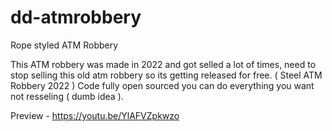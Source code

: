 # dd-atmrobbery
Rope styled ATM Robbery

This ATM robbery was made in 2022 and got selled a lot of times, need to stop selling this old atm robbery so its getting released for free. ( Steel ATM Robbery 2022 )
Code fully open sourced you can do everything you want not resseling ( dumb idea ).

Preview - https://youtu.be/YlAFVZpkwzo

